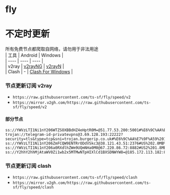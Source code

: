 # fly
# 不定时更新
所有免费节点都爬取自网络，请勿用于非法用途  
|  工具  | Android  | Windows  |  
|  ----  | ----   | ----  |  
| v2ray  | [v2rayNG](https://github.com/2dust/v2rayNG/releases) | [v2rayN](https://github.com/2dust/v2rayN/releases) |  
| Clash  | - | [Clash For Windows](https://github.com/2dust/clashN/releases) | 
  
### 节点更新订阅  v2ray
- `https://raw.githubusercontent.com/ts-sf/fly/speed/v2`  
- `https://mirror.v2gh.com/https://raw.githubusercontent.com/ts-sf/fly/speed/v2`  

#### 部分节点  
``` 
ss://YWVzLTI1Ni1nY206WTZSOXBBdHZ4eHptR0M=@51.77.53.200:5001#%E6%9C%AA%E7%9F%A57%201.8MB%2Fs
trojan://telegram-id-privatevpns@3.69.128.193:22222?security=tls&type=tcp&sni=trojan.burgerip.co.uk#%E6%9C%AA%E7%9F%A59%2015.3MB%2Fs
ss://YWVzLTI1Ni1nY206ZmFCQW9ENTRrODdVSkc3@38.121.43.51:2376#US%202.0MB%2Fs
ss://YWVzLTI1Ni1nY206a0RXdlhZWm9UQmNHa0M0@67.220.86.72:8882#US2%201.8MB%2Fs
ss://Y2hhY2hhMjAtaWV0Zi1wb2x5MTMwNTpHIXlCd1BXSDNWYW8=@185.172.113.182:804#%E6%9C%AA%E7%9F%A514%201.2MB%2Fs
```
### 节点更新订阅  clash
- `https://raw.githubusercontent.com/ts-sf/fly/speed/clash`  
- `https://mirror.v2gh.com/https://raw.githubusercontent.com/ts-sf/fly/speed/clash`  


